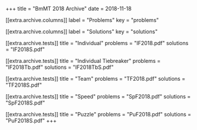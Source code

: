 +++
title = "BmMT 2018 Archive"
date = 2018-11-18

[[extra.archive.columns]]
label = "Problems"
key = "problems"

[[extra.archive.columns]]
label = "Solutions"
key = "solutions"

[[extra.archive.tests]]
title = "Individual"
problems = "IF2018.pdf"
solutions = "IF2018S.pdf"

[[extra.archive.tests]]
title = "Individual Tiebreaker"
problems = "IF2018Tb.pdf"
solutions = "IF2018TbS.pdf"

[[extra.archive.tests]]
title = "Team"
problems = "TF2018.pdf"
solutions = "TF2018S.pdf"

[[extra.archive.tests]]
title = "Speed"
problems = "SpF2018.pdf"
solutions = "SpF2018S.pdf"

[[extra.archive.tests]]
title = "Puzzle"
problems = "PuF2018.pdf"
solutions = "PuF2018S.pdf"
+++
